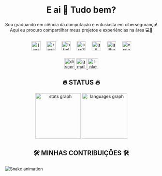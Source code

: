 <h1 align="center">E ai 👋 Tudo bem?</h1>

###

<p align="center">Sou graduando em ciência da computação e entusiasta em cibersegurança!<br> Aqui eu procuro compartilhar meus projetos e experiências na área 💻👾</p>

###

<div align="center">
  <img src="https://cdn.jsdelivr.net/gh/devicons/devicon/icons/javascript/javascript-original.svg" height="30" alt="javascript logo"  />
  <img width="12" />
  <img src="https://cdn.jsdelivr.net/gh/devicons/devicon/icons/react/react-original.svg" height="30" alt="react logo"  />
  <img width="12" />
  <img src="https://cdn.jsdelivr.net/gh/devicons/devicon/icons/html5/html5-original.svg" height="30" alt="html5 logo"  />
  <img width="12" />
  <img src="https://cdn.jsdelivr.net/gh/devicons/devicon/icons/css3/css3-original.svg" height="30" alt="css3 logo"  />
  <img width="12" />
  <img src="https://cdn.jsdelivr.net/gh/devicons/devicon/icons/git/git-original.svg" height="30" alt="git logo"  />
  <img width="12" />
  <img src="https://cdn.jsdelivr.net/gh/devicons/devicon/icons/github/github-original.svg" height="30" alt="github logo"  />
  <img width="12" />
  <img src="https://cdn.jsdelivr.net/gh/devicons/devicon/icons/vscode/vscode-original.svg" height="30" alt="vscode logo"  />
</div>

###

<div align="center">
  <a href="juannsouzza" target="_blank">
    <img src="https://img.shields.io/static/v1?message=Discord&logo=discord&label=&color=000000&logoColor=red&labelColor=&style=for-the-badge" height="35" alt="discord logo"  />
  </a>
  <a href="juansouzapro@gmail.com" target="_blank">
    <img src="https://img.shields.io/static/v1?message=Gmail&logo=gmail&label=&color=000000&logoColor=red&labelColor=&style=for-the-badge" height="35" alt="gmail logo"  />
  </a>
  <a href="https://www.linkedin.com/in/juan-souza-a011a1267/" target="_blank">
    <img src="https://img.shields.io/static/v1?message=LinkedIn&logo=linkedin&label=&color=000000&logoColor=red&labelColor=&style=for-the-badge" height="35" alt="linkedin logo"  />
  </a>
</div>

###

<h2 align="center">🔥 STATUS 🔥</h2>

###

<div align="center">
  <img src="https://github-readme-stats.vercel.app/api?username=juannsouzza&hide_title=false&hide_rank=false&show_icons=true&include_all_commits=true&count_private=true&disable_animations=false&theme=dark&locale=pt-br&hide_border=false&order=1" height="150" alt="stats graph"  />
  <img src="https://github-readme-stats.vercel.app/api/top-langs?username=juannsouzza&locale=pt-br&hide_title=false&layout=compact&card_width=320&langs_count=5&theme=dark&hide_border=false&order=2" height="150" alt="languages graph"  />
</div>

###

<h2 align="center">🛠️ MINHAS CONTRIBUIÇÕES 🛠️</h2>

###

<img src="https://raw.githubusercontent.com/juannsouzza/juannsouzza/output/snake.svg" alt="Snake animation" />

###

